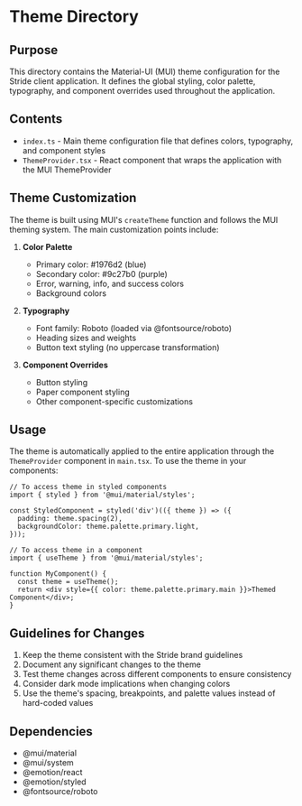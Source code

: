 # Theme Directory

## Purpose
This directory contains the Material-UI (MUI) theme configuration for the Stride client application. It defines the global styling, color palette, typography, and component overrides used throughout the application.

## Contents
- `index.ts` - Main theme configuration file that defines colors, typography, and component styles
- `ThemeProvider.tsx` - React component that wraps the application with the MUI ThemeProvider

## Theme Customization
The theme is built using MUI's `createTheme` function and follows the MUI theming system. The main customization points include:

1. **Color Palette**
   - Primary color: #1976d2 (blue)
   - Secondary color: #9c27b0 (purple)
   - Error, warning, info, and success colors
   - Background colors

2. **Typography**
   - Font family: Roboto (loaded via @fontsource/roboto)
   - Heading sizes and weights
   - Button text styling (no uppercase transformation)

3. **Component Overrides**
   - Button styling
   - Paper component styling
   - Other component-specific customizations

## Usage
The theme is automatically applied to the entire application through the `ThemeProvider` component in `main.tsx`. To use the theme in your components:

```tsx
// To access theme in styled components
import { styled } from '@mui/material/styles';

const StyledComponent = styled('div')(({ theme }) => ({
  padding: theme.spacing(2),
  backgroundColor: theme.palette.primary.light,
}));

// To access theme in a component
import { useTheme } from '@mui/material/styles';

function MyComponent() {
  const theme = useTheme();
  return <div style={{ color: theme.palette.primary.main }}>Themed Component</div>;
}
```

## Guidelines for Changes
1. Keep the theme consistent with the Stride brand guidelines
2. Document any significant changes to the theme
3. Test theme changes across different components to ensure consistency
4. Consider dark mode implications when changing colors
5. Use the theme's spacing, breakpoints, and palette values instead of hard-coded values

## Dependencies
- @mui/material
- @mui/system
- @emotion/react
- @emotion/styled
- @fontsource/roboto
